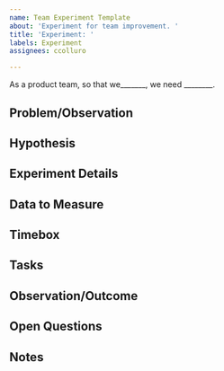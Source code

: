 ```yaml
---
name: Team Experiment Template
about: 'Experiment for team improvement. '
title: 'Experiment: '
labels: Experiment
assignees: ccolluro

---
```


As a product team, so that we_______,  we need ________.


## Problem/Observation


## Hypothesis


## Experiment Details







## Data to Measure



## Timebox

## Tasks




## Observation/Outcome


## Open Questions


## Notes
